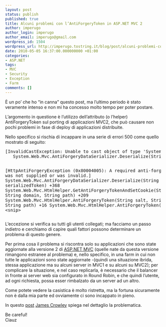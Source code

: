 ```yaml
---
layout: post
status: publish
published: true
title: Alcuni problemi con l’AntiForgeryToken in ASP.NET MVC 2
author: imperugo
author_login: imperugo
author_email: imperugo@gmail.com
wordpress_id: 1504
wordpress_url: http://imperugo.tostring.it/blog/post/alcuni-problemi-con-lantiforgerytoken-aspnet-mvc-2/
date: 2010-05-05 16:37:00.000000000 +01:00
categories:
- ASP.NET
tags:
- MVC
- Security
- Exception
- Farm
comments: []
---
```

<p>È un po’ che ho “in canna” questo post, ma l’ultimo periodo è stato veramente intenso e non mi ha concesso molto tempo per poter postare.</p>  <p>L’argomento in questione è l’utilizzo dell’attributo (o l’helper) AntiForgeryToken sul porting di applicazioni MVC2, che può causare non pochi problemi in fase di deploy di applicazioni distribuite.</p>  <p>Nello specifico si rischia di incappare in una serie di errori 500 come quello mostrato di seguito:</p>  <pre class="brush: csharp; ruler: true;">[InvalidCastException: Unable to cast object of type 'System.Web.UI.Triplet' to type 'System.Object[]'.]
   System.Web.Mvc.AntiForgeryDataSerializer.Deserialize(String serializedToken) +104

[HttpAntiForgeryException (0x80004005): A required anti-forgery token was not supplied or was invalid.]
   System.Web.Mvc.AntiForgeryDataSerializer.Deserialize(String serializedToken) +368
   System.Web.Mvc.HtmlHelper.GetAntiForgeryTokenAndSetCookie(String salt, String domain, String path) +209
   System.Web.Mvc.HtmlHelper.AntiForgeryToken(String salt, String domain, String path) +16
   System.Web.Mvc.HtmlHelper.AntiForgeryToken() +10
  &lt;snip&gt;</pre>

<p>L’eccezione si verifica su tutti gli utenti collegati; ma facciamo un passo indietro e cerchiamo di capire quali fattori possono determinare un problema di questo genere.</p>

<p>Per prima cosa il problema si riscontra solo su applicazioni che sono state aggiornate alla versione 2 di <a title="ASP.NET MVC" href="http://imperugo.tostring.it/Categories/Archive/MVC" target="_blank">ASP.NET MVC</a> (quelle nate da questa versione rimangono estranee al problema) e, nello specifico, in una farm in cui non tutte le applicazioni sono state aggiornate -(quindi una situazione ibrida, stessa applicazione ma su alcuni server in MVC1 e su alcuni su MVC2); per complicare la situazione, e nel caso replicarla, è necessario che il balancer in fronte ai server web sia configurato in Round Robin, e che quindi l’utente, ad ogni richiesta, possa esser rimbalzato da un server ad un altro.</p>

<p>Come potete vedere la casistica è molto ristretta, ma la fortuna sicuramente non è dalla mia parte ed ovviamente ci sono incappato in pieno.</p>

<p>In questo <a title="Beware: Upgrade to ASP.NET MVC 2.0 with care if you use AntiForgeryToken" href="http://weblogs.asp.net/james_crowley/archive/2010/03/18/beware-upgrade-to-asp-net-mvc-2-0-with-care-if-you-use-antiforgerytoken.aspx" rel="nofollow" target="_blank">post</a> <a title="James Crowley&#39;s blog" href="http://weblogs.asp.net/james_crowley/default.aspx" rel="nofollow" target="_blank">James Crowley</a> spiega nel dettaglio la problematica.</p>

<p>Be careful! 
  <br />Ciauz</p>
